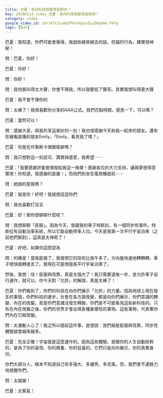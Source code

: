 ```yaml
---
title: 巴夏：為何科技發展得這麼快？
key: 20180114_video_巴夏：為何科技發展得這麼快？
category: video
google_video_id: 1XrzkTcjLe8qFPknVGgucQLaZWymHm_P4Yg
tags: [影片]
---
```


巴夏：我知道，你們可能會覺得，我說些繞來繞去的話，但貓的行為，確實很神秘！

問：巴夏，你好！

巴夏：你好！

問：你好！

問：我怕我叫得太大聲，你會不理我，所以我壓低了聲音。其實我想叫得更大聲

巴夏：我不會不理你的

問：太棒了！我很喜歡你分享的AAA公式。我們花點時間，感恩一下，可以嗎？

巴夏：當然可以！

問：感謝大家，與我共享這美妙的一刻！我也很感謝今天和我一起來的朋友。還有在線看直播的朋友Emily，「Emily，看見我了嗎？」

巴夏：你是在作奧斯卡頒獎致辭嗎？

問：我只想對這一刻認可、讚賞與感恩，我希望⋯⋯

巴夏：「我要感謝評委會頒發給我這一殊榮！感謝各位的大力支持，讓我夢想得意實現！你知道，我感謝的是誰！」而他們則坐在電視機面前⋯⋯

問：她說的是我嗎？

巴夏：就是你！好吧！我就想逗逗你們

問：我也喜歡打豆豆

巴夏：好！那你想聊聊什麼呢？

問：我想聊聊「臣服」。因為今天，我跟我的車子特斯拉，有一個同步性事件。特斯拉有自動泊車系統，所以它能自動停車入位。今天是我第一次平行宇宙泊車（之前他們聊到），這真是太神奇了！

巴夏：好吧，如果你這麼認為

問：的確是！當我臣服了，我發現它的技術比我牛多了。方向盤快速地轉轉轉，車子很快就轉進去了。我現在可是很擅長平行宇宙泊車了。

然後，我想：哇！臣服與信靠，真是太強大了！我只需要退後一步，並允許車子自行運作，就可以。你今天對「允許」的解說，真是太棒了！

巴夏：你們看到了，你們的科技在向你們展示「允許」的力量。因為地球上現在發生的事情，你們科技的進步，社會在各方面改變，都是向你們展示，你們意識的轉變、內在的改變。若是你們意識沒發生轉變，你們是不可能看見這些新科技的。只有在內在改變之後，你們的世界才會出現各種象徵性的事物。這些事物，代表著你們內在已經改變。

問：太激動人心了！我之所以提起這件事，是想說：我們越是臣服與信靠，同步性體驗就會越來越多。

巴夏：完全正確！宇宙就是這麼運作的。因為這些體驗，是跟你的人生自動掛鉤的，是為了你的喜悅、你的興奮、你的狂喜的。它們只是向你展示，你的真實身份。

你們大部分人，根本不知道自己有多強大、多優秀、多完美。但，我們會不遺餘力地提醒你們。

問：太謝謝！

巴夏：太客氣！
